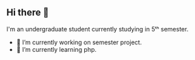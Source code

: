 ## Hi there 👋
I'm an undergraduate student currently studying in 5ᵗʰ semester.
- 🔭 I’m currently working on semester project.
- 🌱 I’m currently learning php.


